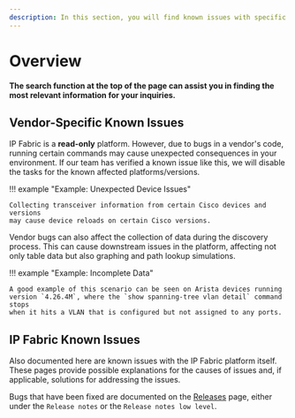 ```yaml
---
description: In this section, you will find known issues with specific vendors or the IP Fabric platform itself.
---
```


# Overview

**The search function at the top of the page can assist you in finding the most
relevant information for your inquiries.**

## Vendor-Specific Known Issues

IP Fabric is a **read-only** platform. However, due to bugs in a vendor's code,
running certain commands may cause unexpected consequences in your environment.
If our team has verified a known issue like this, we will disable the tasks for
the known affected platforms/versions.

!!! example "Example: Unexpected Device Issues"

    Collecting transceiver information from certain Cisco devices and versions
    may cause device reloads on certain Cisco versions.

Vendor bugs can also affect the collection of data during the discovery process.
This can cause downstream issues in the platform, affecting not only table data
but also graphing and path lookup simulations.

!!! example "Example: Incomplete Data"

    A good example of this scenario can be seen on Arista devices running
    version `4.26.4M`, where the `show spanning-tree vlan detail` command stops
    when it hits a VLAN that is configured but not assigned to any ports.

## IP Fabric Known Issues

Also documented here are known issues with the IP Fabric platform itself. These
pages provide possible explanations for the causes of issues and, if applicable,
solutions for addressing the issues.

Bugs that have been fixed are documented on the
[Releases](../../releases/index.md) page, either under the `Release notes` or
the `Release notes low level`.
